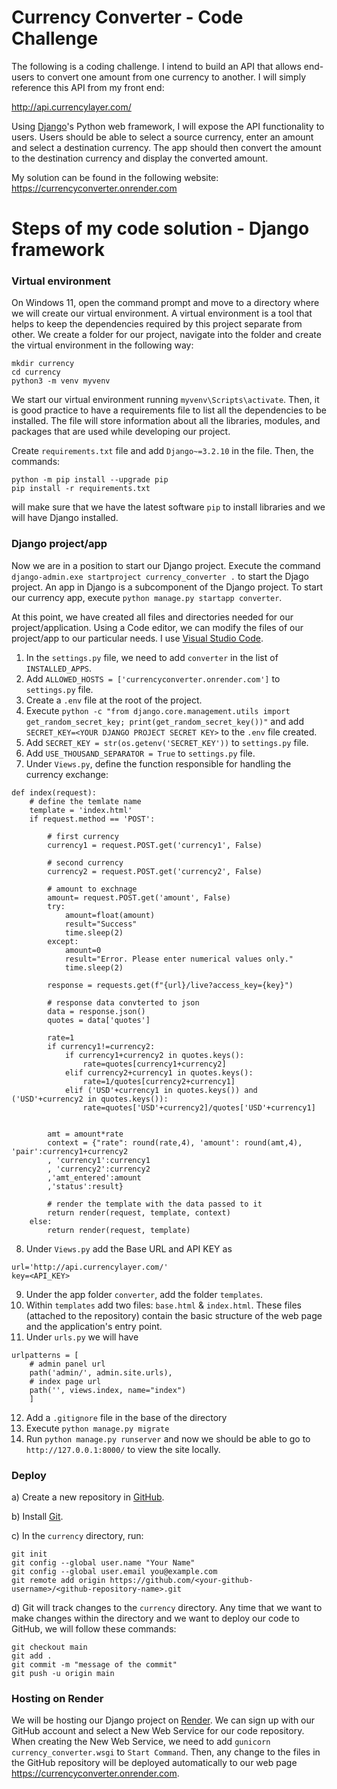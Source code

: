 # Currency Converter - Code Challenge

The following is a coding challenge. I intend to build an API that allows end-users to convert one amount from one currency to another. I will simply reference this API from my front end:

http://api.currencylayer.com/

Using [Django](https://www.djangoproject.com/)'s Python web framework, I will expose the API functionality to users. Users should be able to select a source currency, enter an amount and select a destination currency. The app should then convert the amount to the destination currency and display the converted amount.

My solution can be found in the following website: https://currencyconverter.onrender.com

# Steps of my code solution - Django framework

### Virtual environment ###

On Windows 11, open the command prompt and move to a directory where we will create our virtual environment. A virtual environment is a tool that helps to keep the dependencies required by this project separate from other. We create a folder for our project, navigate into the folder and create the virtual environment in the following way:
```
mkdir currency
cd currency
python3 -m venv myvenv
```

We start our virtual environment running `myvenv\Scripts\activate`. Then, it is good practice to have a requirements file to list all the dependencies to be installed. The file will store information about all the libraries, modules, and packages that are used while developing our project.

Create `requirements.txt` file and add `Django~=3.2.10` in the file. Then, the commands:
```
python -m pip install --upgrade pip
pip install -r requirements.txt
```
will make sure that we have the latest software `pip` to install libraries and we will have Django installed.

### Django project/app ###

Now we are in a position to start our Django project. Execute the command `django-admin.exe startproject currency_converter .` to start the Djago project. An app in Django is a subcomponent of the Django project. To start our currency app, execute `python manage.py startapp converter`. 

At this point, we have created all files and directories needed for our project/application. Using a Code editor, we can modify the files of our project/app to our particular needs. I use [Visual Studio Code](https://code.visualstudio.com/).

1. In the `settings.py` file, we need to add `converter` in the list of `INSTALLED_APPS`.
2. Add `ALLOWED_HOSTS = ['currencyconverter.onrender.com']` to `settings.py` file.
3. Create a `.env` file at the root of the project.
4. Execute `python -c "from django.core.management.utils import get_random_secret_key; print(get_random_secret_key())"` and add `SECRET_KEY=<YOUR DJANGO PROJECT SECRET KEY>` to the `.env` file created.
5. Add `SECRET_KEY = str(os.getenv('SECRET_KEY'))` to `settings.py` file.
6. Add `USE_THOUSAND_SEPARATOR = True` to `settings.py` file.
7. Under `Views.py`, define the function responsible for handling the currency exchange:
```
def index(request):
    # define the temlate name
    template = 'index.html'
    if request.method == 'POST':

        # first currency
        currency1 = request.POST.get('currency1', False)

        # second currency
        currency2 = request.POST.get('currency2', False)

        # amount to exchnage
        amount= request.POST.get('amount', False)
        try:
            amount=float(amount)
            result="Success"
            time.sleep(2)
        except:
            amount=0
            result="Error. Please enter numerical values only."
            time.sleep(2)

        response = requests.get(f"{url}/live?access_key={key}")

        # response data convterted to json
        data = response.json()
        quotes = data['quotes']

        rate=1
        if currency1!=currency2:
            if currency1+currency2 in quotes.keys():
                rate=quotes[currency1+currency2]
            elif currency2+currency1 in quotes.keys():
                rate=1/quotes[currency2+currency1]
            elif ('USD'+currency1 in quotes.keys()) and ('USD'+currency2 in quotes.keys()):
                rate=quotes['USD'+currency2]/quotes['USD'+currency1]
    

        amt = amount*rate
        context = {"rate": round(rate,4), 'amount': round(amt,4), 'pair':currency1+currency2
        , 'currency1':currency1
        , 'currency2':currency2
        ,'amt_entered':amount
        ,'status':result}

        # render the template with the data passed to it
        return render(request, template, context)
    else:
        return render(request, template)
```
8. Under `Views.py` add the Base URL and API KEY as
```
url='http://api.currencylayer.com/'
key=<API_KEY>
```
9. Under the app folder `converter`, add the folder `templates`.
10. Within `templates` add two files: `base.html` & `index.html`. These files (attached to the repository) contain the basic structure of the web page and the application's entry point.
11. Under `urls.py` we will have
```
urlpatterns = [
    # admin panel url
    path('admin/', admin.site.urls),
    # index page url
    path('', views.index, name="index")
    ]
```
12. Add a `.gitignore` file in the base of the directory
13. Execute `python manage.py migrate`
14. Run `python manage.py runserver` and now we should be able to go to `http://127.0.0.1:8000/` to view the site locally.

### Deploy ###

a) Create a new repository in [GitHub](https://github.com/).

b) Install [Git](https://git-scm.com/).

c) In the `currency` directory, run:
```
git init
git config --global user.name "Your Name"
git config --global user.email you@example.com
git remote add origin https://github.com/<your-github-username>/<github-repository-name>.git
```

d) Git will track changes to the `currency` directory. Any time that we want to make changes within the directory and we want to deploy our code to GitHub, we will follow these commands:
```
git checkout main
git add .
git commit -m "message of the commit"
git push -u origin main
```

### Hosting on Render ###

We will be hosting our Django project on [Render](https://dashboard.render.com/). We can sign up with our GitHub account and select a New Web Service for our code repository. When creating the New Web Service, we need to add `gunicorn currency_converter.wsgi` to `Start Command`. Then, any change to the files in the GitHub repository will be deployed automatically to our web page https://currencyconverter.onrender.com. 
